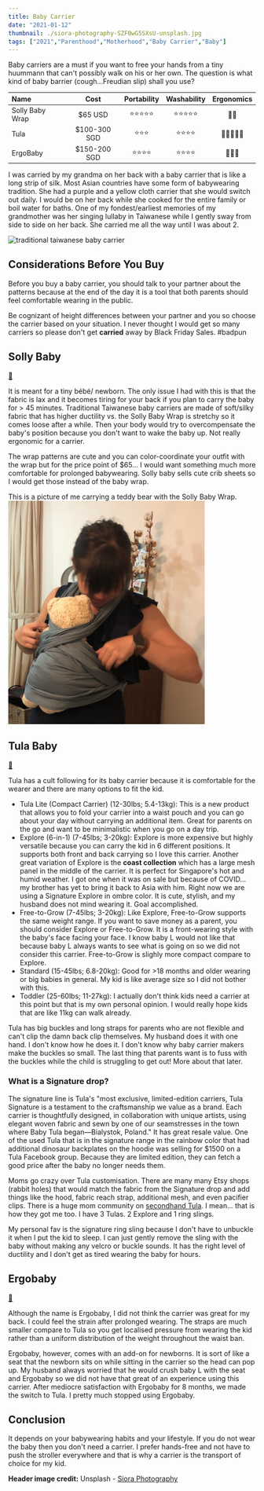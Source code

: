 ```yaml
---
title: Baby Carrier
date: "2021-01-12"
thumbnail: ./siora-photography-SZF0wG5SXsU-unsplash.jpg
tags: ["2021","Parenthood","Motherhood","Baby Carrier","Baby"]
---
```


Baby carriers are a must if you want to free your hands from a tiny huummann that can't possibly walk on his or her own. The question is what kind of baby barrier (cough...Freudian slip) shall you use? 


| Name | Cost | Portability | Washability | Ergonomics |
| :--- | :---: | :----: | :----: | :----: | 
| Solly Baby Wrap| $65 USD | ⭐️⭐️⭐️⭐️⭐️ | ⭐️⭐️⭐️⭐️⭐️ | 💪💪 |
| Tula | $100-300 SGD | ⭐️⭐️⭐️ | ⭐️⭐️⭐️⭐️ | 💪💪💪💪💪 |
| ErgoBaby | $150-200 SGD | ⭐️⭐️⭐️⭐️ | ⭐️⭐️⭐️⭐️ | 💪💪💪 |

I was carried by my grandma on her back with a baby carrier that is like a long strip of silk. Most Asian countries have some form of babywearing tradition. She had a purple and a yellow cloth carrier that she would switch out daily. I would be on her back while she cooked for the entire family or boil water for baths. One of my fondest/earliest memories of my grandmother was her singing lullaby in Taiwanese while I gently sway from side to side on her back. She carried me all the way until I was about 2. 

<img src="https://cf.shopee.tw/file/ff644358e0e09eeffa4a881c658fffdf" alt="traditional taiwanese baby carrier" width="800"/>  

## Considerations Before You Buy
Before you buy a baby carrier, you should talk to your partner about the patterns because at the end of the day it is a tool that both parents should feel comfortable wearing in the public. 

Be cognizant of height differences between your partner and you so choose the carrier based on your situation. 
I never thought I would get so many carriers so please don't get **carried** away by Black Friday Sales. #badpun

## Solly Baby
[🛒](https://shop.sollybaby.com/)

It is meant for a tiny bébé/ newborn. The only issue I had with this is that the fabric is lax and it becomes tiring for your back if you plan to carry the baby for > 45 minutes. Traditional Taiwanese baby carriers are made of soft/silky fabric that has higher ductility vs. the Solly Baby Wrap is stretchy so it comes loose after a while. Then your body would try to overcompensate the baby's position because you don't want to wake the baby up. Not really ergonomic for a carrier. 

The wrap patterns are cute and you can color-coordinate your outfit with the wrap but for the price point of $65... I would want something much more comfortable for prolonged babywearing. Solly baby sells cute crib sheets so I would get those instead of the baby wrap. 

This is a picture of me carrying a teddy bear with the Solly Baby Wrap. 
<img src="./sollybaby.jpeg" alt="solly baby wrap" width="400"/>

## Tula Baby
[🛒](https://babytula.com/)

Tula has a cult following for its baby carrier because it is comfortable for the wearer and there are many options to fit the kid. 
* Tula Lite (Compact Carrier) (12-30lbs; 5.4-13kg): This is a new product that allows you to fold your carrier into a waist pouch and you can go about your day without carrying an additional item. Great for parents on the go and want to be minimalistic when you go on a day trip. 
* Explore (6-in-1) (7-45lbs; 3-20kg): Explore is more expensive but highly versatile because you can carry the kid in 6 different positions. It supports both front and back carrying so I love this carrier. Another great variation of Explore is the **coast collection** which has a large mesh panel in the middle of the carrier. It is perfect for Singapore's hot and humid weather. I got one when it was on sale but because of COVID... my brother has yet to bring it back to Asia with him. Right now we are using a Signature Explore in ombre color. It is cute, stylish, and my husband does not mind wearing it. Goal accomplished. 
* Free-to-Grow (7-45lbs; 3-20kg): Like Explore, Free-to-Grow supports the same weight range. If you want to save money as a parent, you should consider Explore or Free-to-Grow. It is a front-wearing style with the baby's face facing your face. I know baby L would not like that because baby L always wants to see what is going on so we did not consider this carrier. Free-to-Grow is slighly more compact compare to Explore. 
* Standard (15-45lbs; 6.8-20kg): Good for >18 months and older wearing or big babies in general. My kid is like average size so I did not bother with this. 
* Toddler (25-60lbs; 11-27kg): I actually don't think kids need a carrier at this point but that is my own personal opinion. I would really hope kids that are like 11kg can walk already. 

Tula has big buckles and long straps for parents who are not flexible and can't clip the damn back clip themselves. My husband does it with one hand. I don't know how he does it. I don't know why baby carrier makers make the buckles so small. The last thing that parents want is to fuss with the buckles while the child is struggling to get out! More about that later. 

### What is a Signature drop?
The signature line is Tula's "most exclusive, limited-edition carriers, Tula Signature is a testament to the craftsmanship we value as a brand. Each carrier is thoughtfully designed, in collaboration with unique artists, using elegant woven fabric and sewn by one of our seamstresses in the town where Baby Tula began—Bialystok, Poland." It has great resale value. 
One of the used Tula that is in the signature range in the rainbow color that had additional dinosaur backplates on the hoodie was selling for $1500 on a Tula Facebook group. Because they are limited edition, they can fetch a good price after the baby no longer needs them. 

Moms go crazy over Tula customisation. There are many many Etsy shops (rabbit holes) that would match the fabric from the Signature drop and add things like the hood, fabric reach strap, additional mesh, and even pacifier clips. There is a huge mom community on [secondhand Tula](https://nypost.com/2016/08/27/meet-the-mom-cult-that-speaks-a-secret-language-and-wears-2500-baby-carriers/). I mean... that is how they got me too. I have 3 Tulas. 2 Explore and 1 ring slings. 

My personal fav is the signature ring sling because I don't have to unbuckle it when I put the kid to sleep. I can just gently remove the sling with the baby without making any velcro or buckle sounds. It has the right level of ductility and I don't get as tired wearing the baby for hours.

## Ergobaby
[🛒](https://ergobaby.com/)

Although the name is Ergobaby, I did not think the carrier was great for my back. I could feel the strain after prolonged wearing. The straps are much smaller compare to Tula so you get localised pressure from wearing the kid rather than a uniform distribution of the weight throughout the waist ban. 

Ergobaby, however, comes with an add-on for newborns. It is sort of like a seat that the newborn sits on while sitting in the carrier so the head can pop up. My husband always worried that he would crush baby L with the seat and Ergobaby so we did not have that great of an experience using this carrier. After mediocre satisfaction with Ergobaby for 8 months, we made the switch to Tula. I pretty much stopped using Ergobaby. 

## Conclusion

It depends on your babywearing habits and your lifestyle. If you do not wear the baby then you don't need a carrier. I prefer hands-free and not have to push the stroller everywhere and that is why a carrier is the transport of choice for my kid. 

**Header image credit:** Unsplash - [Siora Photography](https://unsplash.com/s/photos/fabric?utm_source=unsplash&amp;utm_medium=referral&amp;utm_content=creditCopyText)
